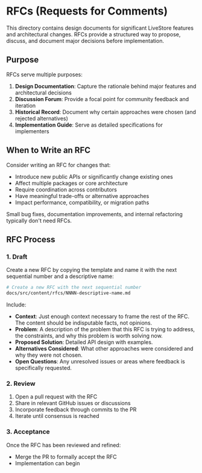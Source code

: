 # RFCs (Requests for Comments)

This directory contains design documents for significant LiveStore features and architectural changes. RFCs provide a structured way to propose, discuss, and document major decisions before implementation.

## Purpose

RFCs serve multiple purposes:

1. **Design Documentation**: Capture the rationale behind major features and architectural decisions
2. **Discussion Forum**: Provide a focal point for community feedback and iteration
3. **Historical Record**: Document why certain approaches were chosen (and rejected alternatives)
4. **Implementation Guide**: Serve as detailed specifications for implementers

## When to Write an RFC

Consider writing an RFC for changes that:

- Introduce new public APIs or significantly change existing ones
- Affect multiple packages or core architecture
- Require coordination across contributors
- Have meaningful trade-offs or alternative approaches
- Impact performance, compatibility, or migration paths

Small bug fixes, documentation improvements, and internal refactoring typically don't need RFCs.

## RFC Process

### 1. Draft

Create a new RFC by copying the template and name it with the next sequential number and a descriptive name:

```bash
# Create a new RFC with the next sequential number
docs/src/content/rfcs/NNNN-descriptive-name.md
```

Include:
- **Context**: Just enough context necessary to frame the rest of the RFC. The content should be indisputable facts, not opinions.
- **Problem**: A description of the problem that this RFC is trying to address, the constraints, and why this problem is worth solving now.
- **Proposed Solution**: Detailed API design with examples.
- **Alternatives Considered**: What other approaches were considered and why they were not chosen.
- **Open Questions**: Any unresolved issues or areas where feedback is specifically requested.

### 2. Review

1. Open a pull request with the RFC
2. Share in relevant GitHub issues or discussions
3. Incorporate feedback through commits to the PR
4. Iterate until consensus is reached

### 3. Acceptance

Once the RFC has been reviewed and refined:
- Merge the PR to formally accept the RFC
- Implementation can begin
